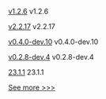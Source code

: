 
[v1.2.6](https://github.com/hyperledger/firefly-transaction-manager/releases/tag/v1.2.6) v1.2.6

[v2.2.17](https://github.com/hyperledger/fabric-sdk-node/releases/tag/v2.2.17) v2.2.17

[v0.4.0-dev.10](https://github.com/hyperledger/indy-vdr/releases/tag/v0.4.0-dev.10) v0.4.0-dev.10

[v0.2.8-dev.4](https://github.com/hyperledger/aries-askar/releases/tag/v0.2.8-dev.4) v0.2.8-dev.4

[23.1.1](https://github.com/hyperledger/besu/releases/tag/23.1.1) 23.1.1


[See more >>>](https://start-here.hyperledger.org/releases)
